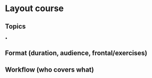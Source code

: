# Layout course

## Topics

• 

## Format (duration, audience, frontal/exercises)

## Workflow (who covers what)